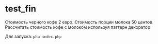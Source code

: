 # test_fin

Стоимость черного кофе 2 евро. Стоимость порции молока 50 центов. Рассчитать стоимость кофе с молоком используя паттерн декоратор

Для запуска:
```php index.php```
